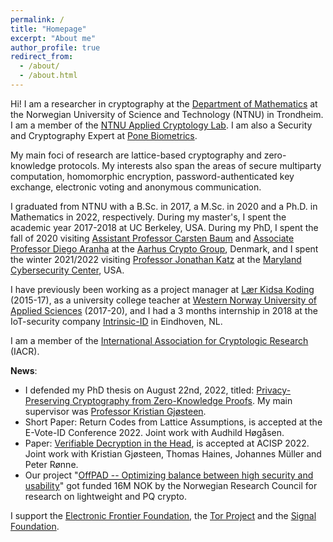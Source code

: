 ```yaml
---
permalink: /
title: "Homepage"
excerpt: "About me"
author_profile: true
redirect_from:
  - /about/
  - /about.html
---
```


Hi! I am a researcher in cryptography at the [Department of Mathematics](https://www.ntnu.edu/imf) at the Norwegian University of Science and Technology (NTNU) in Trondheim. I am a member of the [NTNU Applied Cryptology Lab](https://www.ntnu.edu/iik/nacl-lab). I am also a Security and Cryptography Expert at [Pone Biometrics](https://ponebiometrics.com/the-team).

My main foci of research are lattice-based cryptography and zero-knowledge protocols. My interests also span the areas of secure multiparty computation, homomorphic encryption, password-authenticated key exchange, electronic voting and anonymous communication.

I graduated from NTNU with a B.Sc. in 2017, a M.Sc. in 2020 and a Ph.D. in Mathematics in 2022, respectively. During my master's, I spent the academic year 2017-2018 at UC Berkeley, USA. During my PhD, I spent the fall of 2020 visiting [Assistant Professor Carsten Baum](http://carstenbaum.com) and [Associate Professor Diego Aranha](https://dfaranha.github.io) at the [Aarhus Crypto Group](https://users-cs.au.dk/orlandi/cryptogroup), Denmark, and I spent the winter 2021/2022 visiting [Professor Jonathan Katz](http://www.cs.umd.edu/~jkatz) at the [Maryland Cybersecurity Center](https://cyber.umd.edu), USA.

I have previously been working as a project manager at [Lær Kidsa Koding](https://www.kidsakoder.no) (2015-17), as a university college teacher at [Western Norway University of Applied Sciences](https://www.hvl.no/en) (2017-20), and I had a 3 months internship in 2018 at the IoT-security company [Intrinsic-ID](https://www.intrinsic-id.com) in Eindhoven, NL.

I am a member of the [International Association for Cryptologic Research](https://iacr.org) (IACR).

**News**:
- I defended my PhD thesis on August 22nd, 2022, titled: [Privacy-Preserving Cryptography from Zero-Knowledge Proofs](https://ntnuopen.ntnu.no/ntnu-xmlui/handle/11250/3012606). My main supervisor was [Professor Kristian Gjøsteen](https://www.ntnu.edu/employees/kristian.gjosteen).
- Short Paper: Return Codes from Lattice Assumptions, is accepted at the E-Vote-ID Conference 2022. Joint work with Audhild Høgåsen.
- Paper: [Verifiable Decryption in the Head](https://eprint.iacr.org/2021/558.pdf), is accepted at ACISP 2022. Joint work with Kristian Gjøsteen, Thomas Haines, Johannes Müller and Peter Rønne.
- Our project "[OffPAD -- Optimizing balance between high security and usability](https://prosjektbanken.forskningsradet.no/en/project/FORISS/321619)" got funded 16M NOK by the Norwegian Research Council for research on lightweight and PQ crypto.

I support the [Electronic Frontier Foundation](https://supporters.eff.org/donate/join-eff-4), the [Tor Project](https://donate.torproject.org) and the [Signal Foundation](https://signal.org/donate).
